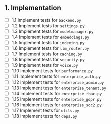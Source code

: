 ## 1. Implementation
- [ ] 1.1 Implement tests for `backend.py`
- [ ] 1.2 Implement tests for `settings.py`
- [ ] 1.3 Implement tests for `modelmanager.py`
- [ ] 1.4 Implement tests for `embeddings.py`
- [ ] 1.5 Implement tests for `indexing.py`
- [ ] 1.6 Implement tests for `llm_router.py`
- [ ] 1.7 Implement tests for `caching.py`
- [ ] 1.8 Implement tests for `security.py`
- [ ] 1.9 Implement tests for `voice.py`
- [ ] 1.10 Implement tests for `performance.py`
- [ ] 1.11 Implement tests for `enterprise_auth.py`
- [ ] 1.12 Implement tests for `enterprise_admin.py`
- [ ] 1.13 Implement tests for `enterprise_tenant.py`
- [ ] 1.14 Implement tests for `enterprise_rbac.py`
- [ ] 1.15 Implement tests for `enterprise_gdpr.py`
- [ ] 1.16 Implement tests for `enterprise_soc2.py`
- [ ] 1.17 Implement tests for `utils.py`
- [ ] 1.18 Implement tests for `deps.py`
